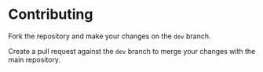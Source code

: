 # Contributing

 Fork the repository and make your changes on the `dev` branch.

 Create a pull request against the `dev` branch to merge your changes with the main repository.
